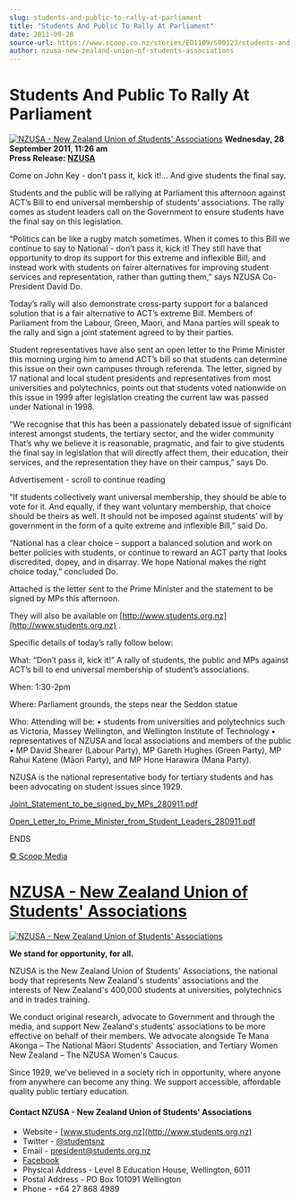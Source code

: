 ```yaml
---
slug: students-and-public-to-rally-at-parliament
title: "Students And Public To Rally At Parliament"
date: 2011-09-28
source-url: https://www.scoop.co.nz/stories/ED1109/S00123/students-and-public-to-rally-at-parliament.htm
author: nzusa-new-zealand-union-of-students-associations
---
```

Students And Public To Rally At Parliament
==========================================

[![NZUSA - New Zealand Union of Students' Associations](https://img.scoop.co.nz/stories/images/1511/new_nzusa_logo_green.small.png)](http://www.students.org.nz) **Wednesday, 28 September 2011, 11:26 am**  
**Press Release: [NZUSA](https://info.scoop.co.nz/NZUSA)**

Come on John Key - don't pass it, kick it!... And give students the final say.

Students and the public will be rallying at Parliament this afternoon against ACT’s Bill to end universal membership of students’ associations. The rally comes as student leaders call on the Government to ensure students have the final say on this legislation.

“Politics can be like a rugby match sometimes. When it comes to this Bill we continue to say to National - don’t pass it, kick it! They still have that opportunity to drop its support for this extreme and inflexible Bill, and instead work with students on fairer alternatives for improving student services and representation, rather than gutting them,” says NZUSA Co-President David Do.

Today’s rally will also demonstrate cross-party support for a balanced solution that is a fair alternative to ACT’s extreme Bill. Members of Parliament from the Labour, Green, Maori, and Mana parties will speak to the rally and sign a joint statement agreed to by their parties.

Student representatives have also sent an open letter to the Prime Minister this morning urging him to amend ACT’s bill so that students can determine this issue on their own campuses through referenda. The letter, signed by 17 national and local student presidents and representatives from most universities and polytechnics, points out that students voted nationwide on this issue in 1999 after legislation creating the current law was passed under National in 1998.

“We recognise that this has been a passionately debated issue of significant interest amongst students, the tertiary sector, and the wider community That’s why we believe it is reasonable, pragmatic, and fair to give students the final say in legislation that will directly affect them, their education, their services, and the representation they have on their campus,” says Do.

Advertisement - scroll to continue reading





“If students collectively want universal membership, they should be able to vote for it. And equally, if they want voluntary membership, that choice should be theirs as well. It should not be imposed against students’ will by government in the form of a quite extreme and inflexible Bill,” said Do.

“National has a clear choice – support a balanced solution and work on better policies with students, or continue to reward an ACT party that looks discredited, dopey, and in disarray. We hope National makes the right choice today,” concluded Do.

Attached is the letter sent to the Prime Minister and the statement to be signed by MPs this afternoon.

They will also be available on [http://www.students.org.nz](http://www.students.org.nz) .

Specific details of today’s rally follow below:

What: “Don’t pass it, kick it!” A rally of students, the public and MPs against ACT’s bill to end universal membership of student’s associations.

When: 1:30-2pm

Where: Parliament grounds, the steps near the Seddon statue

Who: Attending will be: • students from universities and polytechnics such as Victoria, Massey Wellington, and Wellington Institute of Technology • representatives of NZUSA and local associations and members of the public • MP David Shearer (Labour Party), MP Gareth Hughes (Green Party), MP Rahui Katene (Māori Party), and MP Hone Harawira (Mana Party).

NZUSA is the national representative body for tertiary students and has been advocating on student issues since 1929.

[Joint\_Statement\_to\_be\_signed\_by\_MPs\_280911.pdf](http://img.scoop.co.nz/media/pdfs/1109/Joint_Statement_to_be_signed_by_MPs_280911.pdf)

[Open\_Letter\_to\_Prime\_Minister\_from\_Student\_Leaders\_280911.pdf](http://img.scoop.co.nz/media/pdfs/1109/Open_Letter_to_Prime_Minister_from_Student_Leaders_280911.pdf)

ENDS

[© Scoop Media](http://www.scoop.co.nz/about/terms.html)

[NZUSA - New Zealand Union of Students' Associations](https://info.scoop.co.nz/NZUSA_-_New_Zealand_Union_of_Students'_Associations)
===================================================================================================================================

[![NZUSA - New Zealand Union of Students' Associations](https://img.scoop.co.nz/stories/images/1511/new_nzusa_logo_green.large.png)](http://www.students.org.nz)

**We stand for opportunity, for all.**

NZUSA is the New Zealand Union of Students' Associations, the national body that represents New Zealand's students' associations and the interests of New Zealand's 400,000 students at universities, polytechnics and in trades training.  
  
We conduct original research, advocate to Government and through the media, and support New Zealand's students' associations to be more effective on behalf of their members. We advocate alongside Te Mana Akonga – The National Māori Students' Association, and Tertiary Women New Zealand – The NZUSA Women's Caucus.  
  
Since 1929, we've believed in a society rich in opportunity, where anyone from anywhere can become any thing. We support accessible, affordable quality public tertiary education.

#### Contact NZUSA - New Zealand Union of Students' Associations

*   Website - [www.students.org.nz](http://www.students.org.nz)
*   Twitter - [@studentsnz](https://www.twitter.com/studentsnz)
*   Email - [president@students.org.nz](mailto:president@students.org.nz)
*   [Facebook](https://www.facebook.com/nzusa)
*   Physical Address - Level 8 Education House, Wellington, 6011
*   Postal Address - PO Box 101091 Wellington
*   Phone - +64 27 868 4989